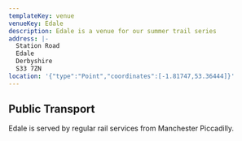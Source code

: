 ```yaml
---
templateKey: venue
venueKey: Edale
description: Edale is a venue for our summer trail series
address: |-
  Station Road
  Edale
  Derbyshire
  S33 7ZN
location: '{"type":"Point","coordinates":[-1.81747,53.36444]}'
---
```

## Public Transport

Edale is served by regular rail services from Manchester Piccadilly.
